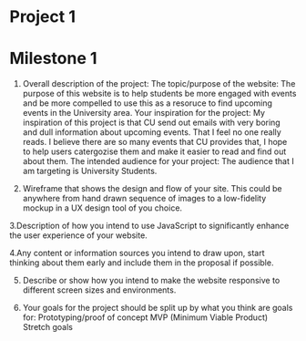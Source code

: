 # Project 1 

# Milestone 1 

1. Overall description of the project:
    The topic/purpose of the website: The purpose of this website is to help students be more engaged with events and 
                                      be more compelled to use this as a resoruce to find upcoming events in the University area. 
    Your inspiration for the project: My inspiration of this project is that CU send out emails with very boring and dull information about upcoming events. That I feel
                                      no one really reads. 
                                      I believe there are so many events that CU provides that, I hope to help users catergozise them and make it easier to read
                                      and find out about them.
    The intended audience for your project: 
                                      The audience that I am targeting is University Students.

2. Wireframe that shows the design and flow of your site. This could be anywhere from hand drawn sequence of images to
a low-fidelity mockup in a UX design tool of you choice.

          

3.Description of how you intend to use JavaScript to significantly enhance the user experience of your website.

4.Any content or information sources you intend to draw upon, start thinking about them early and include them in the proposal if possible.

5. Describe or show how you intend to make the website responsive to different screen sizes and environments.

6. Your goals for the project should be split up by what you think are goals for:
    Prototyping/proof of concept
    MVP (Minimum Viable Product)
    Stretch goals

